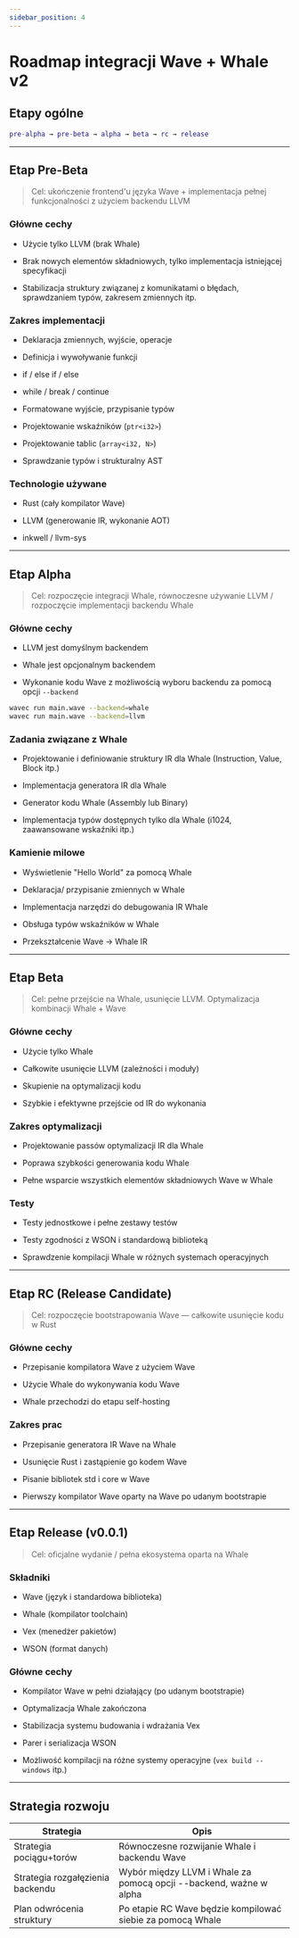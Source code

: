 ```yaml
---
sidebar_position: 4
---
```


# Roadmap integracji Wave + Whale v2

## Etapy ogólne

```matlab
pre-alpha → pre-beta → alpha → beta → rc → release
```

---

## Etap Pre-Beta

> Cel: ukończenie frontend'u języka Wave + implementacja pełnej funkcjonalności z użyciem backendu LLVM

### Główne cechy
* Użycie tylko LLVM (brak Whale)

* Brak nowych elementów składniowych, tylko implementacja istniejącej specyfikacji

* Stabilizacja struktury związanej z komunikatami o błędach, sprawdzaniem typów, zakresem zmiennych itp.

### Zakres implementacji
* Deklaracja zmiennych, wyjście, operacje

* Definicja i wywoływanie funkcji

* if / else if / else

* while / break / continue

* Formatowane wyjście, przypisanie typów

* Projektowanie wskaźników (`ptr<i32>`)

* Projektowanie tablic (`array<i32, N>`)

* Sprawdzanie typów i strukturalny AST

### Technologie używane
* Rust (cały kompilator Wave)

* LLVM (generowanie IR, wykonanie AOT)

* inkwell / llvm-sys

---

## Etap Alpha

> Cel: rozpoczęcie integracji Whale, równoczesne używanie LLVM / rozpoczęcie implementacji backendu Whale

### Główne cechy
* LLVM jest domyślnym backendem

* Whale jest opcjonalnym backendem

* Wykonanie kodu Wave z możliwością wyboru backendu za pomocą opcji `--backend`

```bash
wavec run main.wave --backend=whale
wavec run main.wave --backend=llvm
```

### Zadania związane z Whale
* Projektowanie i definiowanie struktury IR dla Whale (Instruction, Value, Block itp.)

* Implementacja generatora IR dla Whale

* Generator kodu Whale (Assembly lub Binary)

* Implementacja typów dostępnych tylko dla Whale (i1024, zaawansowane wskaźniki itp.)

### Kamienie milowe
* Wyświetlenie "Hello World" za pomocą Whale

* Deklaracja/ przypisanie zmiennych w Whale

* Implementacja narzędzi do debugowania IR Whale

* Obsługa typów wskaźników w Whale

* Przekształcenie Wave → Whale IR

---

## Etap Beta

> Cel: pełne przejście na Whale, usunięcie LLVM. Optymalizacja kombinacji Whale + Wave

### Główne cechy
* Użycie tylko Whale

* Całkowite usunięcie LLVM (zależności i moduły)

* Skupienie na optymalizacji kodu

* Szybkie i efektywne przejście od IR do wykonania

### Zakres optymalizacji
* Projektowanie passów optymalizacji IR dla Whale

* Poprawa szybkości generowania kodu Whale

* Pełne wsparcie wszystkich elementów składniowych Wave w Whale

### Testy
* Testy jednostkowe i pełne zestawy testów

* Testy zgodności z WSON i standardową biblioteką

* Sprawdzenie kompilacji Whale w różnych systemach operacyjnych

---

## Etap RC (Release Candidate)

> Cel: rozpoczęcie bootstrapowania Wave — całkowite usunięcie kodu w Rust

### Główne cechy
* Przepisanie kompilatora Wave z użyciem Wave

* Użycie Whale do wykonywania kodu Wave

* Whale przechodzi do etapu self-hosting

### Zakres prac
* Przepisanie generatora IR Wave na Whale

* Usunięcie Rust i zastąpienie go kodem Wave

* Pisanie bibliotek std i core w Wave

* Pierwszy kompilator Wave oparty na Wave po udanym bootstrapie

---

## Etap Release (v0.0.1)

> Cel: oficjalne wydanie / pełna ekosystema oparta na Whale

### Składniki
* Wave (język i standardowa biblioteka)

* Whale (kompilator toolchain)

* Vex (menedżer pakietów)

* WSON (format danych)

### Główne cechy
* Kompilator Wave w pełni działający (po udanym bootstrapie)

* Optymalizacja Whale zakończona

* Stabilizacja systemu budowania i wdrażania Vex

* Parer i serializacja WSON

* Możliwość kompilacji na różne systemy operacyjne (`vex build --windows` itp.)

---

## Strategia rozwoju

| Strategia                        | Opis                                                              |
|----------------------------------|-------------------------------------------------------------------|
| Strategia pociągu+torów          | Równoczesne rozwijanie Whale i backendu Wave                      |
| Strategia rozgałęzienia backendu | Wybór między LLVM i Whale za pomocą opcji --backend, ważne w alpha |
| Plan odwrócenia struktury        | Po etapie RC Wave będzie kompilować siebie za pomocą Whale        |
